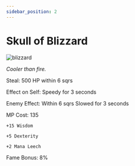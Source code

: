 ```yaml
---
sidebar_position: 2
---
```


# Skull of Blizzard

![blizzard](https://vwiki.valorserver.com/api/item/picture/skull%20of%20blizzard)

<i>Cooler than fire.</i>

Steal: 500 HP within 6 sqrs

Effect on Self: Speedy for 3 seconds

Enemy Effect: Within 6 sqrs Slowed for 3 seconds

MP Cost: 135

    +15 Wisdom
    
    +5 Dexterity
    
    +2 Mana Leech

Fame Bonus: 8%
